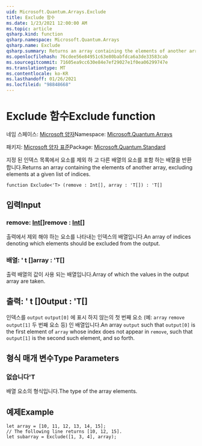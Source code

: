```yaml
---
uid: Microsoft.Quantum.Arrays.Exclude
title: Exclude 함수
ms.date: 1/23/2021 12:00:00 AM
ms.topic: article
qsharp.kind: function
qsharp.namespace: Microsoft.Quantum.Arrays
qsharp.name: Exclude
qsharp.summary: Returns an array containing the elements of another array, excluding elements at a given list of indices.
ms.openlocfilehash: 76cdee56e84951c63e80babfdca6a3de33583cab
ms.sourcegitcommit: 71605ea9cc630e84e7ef29027e1f0ea06299747e
ms.translationtype: MT
ms.contentlocale: ko-KR
ms.lasthandoff: 01/26/2021
ms.locfileid: "98848668"
---
```

# <a name="exclude-function"></a><span data-ttu-id="3b317-102">Exclude 함수</span><span class="sxs-lookup"><span data-stu-id="3b317-102">Exclude function</span></span>

<span data-ttu-id="3b317-103">네임 스페이스: [Microsoft 양자](xref:Microsoft.Quantum.Arrays)</span><span class="sxs-lookup"><span data-stu-id="3b317-103">Namespace: [Microsoft.Quantum.Arrays](xref:Microsoft.Quantum.Arrays)</span></span>

<span data-ttu-id="3b317-104">패키지: [Microsoft 양자 표준](https://nuget.org/packages/Microsoft.Quantum.Standard)</span><span class="sxs-lookup"><span data-stu-id="3b317-104">Package: [Microsoft.Quantum.Standard](https://nuget.org/packages/Microsoft.Quantum.Standard)</span></span>


<span data-ttu-id="3b317-105">지정 된 인덱스 목록에서 요소를 제외 하 고 다른 배열의 요소를 포함 하는 배열을 반환 합니다.</span><span class="sxs-lookup"><span data-stu-id="3b317-105">Returns an array containing the elements of another array, excluding elements at a given list of indices.</span></span>

```qsharp
function Exclude<'T> (remove : Int[], array : 'T[]) : 'T[]
```


## <a name="input"></a><span data-ttu-id="3b317-106">입력</span><span class="sxs-lookup"><span data-stu-id="3b317-106">Input</span></span>

### <a name="remove--int"></a><span data-ttu-id="3b317-107">remove: [Int](xref:microsoft.quantum.lang-ref.int)[]</span><span class="sxs-lookup"><span data-stu-id="3b317-107">remove : [Int](xref:microsoft.quantum.lang-ref.int)[]</span></span>

<span data-ttu-id="3b317-108">출력에서 제외 해야 하는 요소를 나타내는 인덱스의 배열입니다.</span><span class="sxs-lookup"><span data-stu-id="3b317-108">An array of indices denoting which elements should be excluded from the output.</span></span>


### <a name="array--t"></a><span data-ttu-id="3b317-109">배열: ' t []</span><span class="sxs-lookup"><span data-stu-id="3b317-109">array : 'T[]</span></span>

<span data-ttu-id="3b317-110">출력 배열의 값이 사용 되는 배열입니다.</span><span class="sxs-lookup"><span data-stu-id="3b317-110">Array of which the values in the output array are taken.</span></span>



## <a name="output--t"></a><span data-ttu-id="3b317-111">출력: ' t []</span><span class="sxs-lookup"><span data-stu-id="3b317-111">Output : 'T[]</span></span>

<span data-ttu-id="3b317-112">인덱스를 `output` `output[0]` 에 표시 하지 않는의 첫 번째 요소 (예: `array` `remove` `output[1]` 두 번째 요소 등) 인 배열입니다.</span><span class="sxs-lookup"><span data-stu-id="3b317-112">An array `output` such that `output[0]` is the first element of `array` whose index does not appear in `remove`, such that `output[1]` is the second such element, and so forth.</span></span>

## <a name="type-parameters"></a><span data-ttu-id="3b317-113">형식 매개 변수</span><span class="sxs-lookup"><span data-stu-id="3b317-113">Type Parameters</span></span>

### <a name="t"></a><span data-ttu-id="3b317-114">없습니다</span><span class="sxs-lookup"><span data-stu-id="3b317-114">'T</span></span>

<span data-ttu-id="3b317-115">배열 요소의 형식입니다.</span><span class="sxs-lookup"><span data-stu-id="3b317-115">The type of the array elements.</span></span>

## <a name="example"></a><span data-ttu-id="3b317-116">예제</span><span class="sxs-lookup"><span data-stu-id="3b317-116">Example</span></span>

```qsharp
let array = [10, 11, 12, 13, 14, 15];
// The following line returns [10, 12, 15].
let subarray = Exclude([1, 3, 4], array);
```